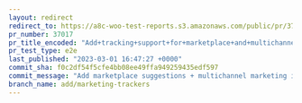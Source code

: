 ```yaml
---
layout: redirect
redirect_to: https://a8c-woo-test-reports.s3.amazonaws.com/public/pr/37017/e2e/index.html
pr_number: 37017
pr_title_encoded: "Add+tracking+support+for+marketplace+and+multichannel+marketing+options."
pr_test_type: e2e
last_published: "2023-03-01 16:47:27 +0000"
commit_sha: f0c2df54f5cfe4bb08ee49ffa949259435edf597
commit_message: "Add marketplace suggestions + multichannel marketing info to WC Tracker"
branch_name: add/marketing-trackers
---
```

